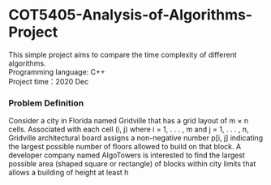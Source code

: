 # COT5405-Analysis-of-Algorithms-Project

This simple project aims to compare the time complexity of different algorithms.\
Programming language: C++\
Project time：2020 Dec

### Problem Definition
Consider a city in Florida named Gridville that has a grid layout of m × n cells. Associated
with each cell (i, j) where i = 1, . . . , m and j = 1, . . . , n, Gridville architectural board assigns a
non-negative number p[i, j] indicating the largest possible number of floors allowed to build on
that block. A developer company named AlgoTowers is interested to find the largest possible
area (shaped square or rectangle) of blocks within city limits that allows a building of height
at least h
